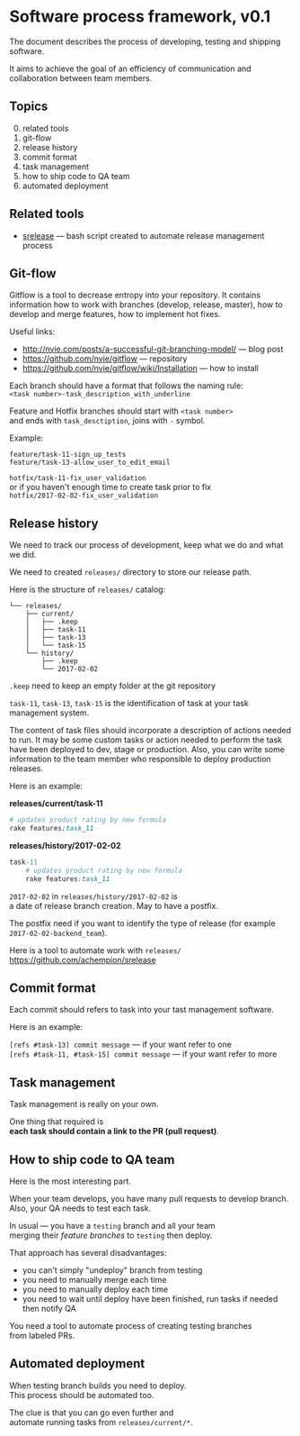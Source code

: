 # Software process framework, v0.1

The document describes the process of developing, testing and shipping software.

It aims to achieve the goal of an efficiency of communication and collaboration between team members.

## Topics

0. related tools
1. git-flow
2. release history
3. commit format
4. task management
5. how to ship code to QA team
6. automated deployment

## Related tools

- [srelease](https://github.com/achempion/srelease) — bash script created to automate release management process

## Git-flow

Gitflow is a tool to decrease entropy into your repository.
It contains information how to work with branches (develop, release, master),
how to develop and merge features, how to implement hot fixes.

Useful links:
- http://nvie.com/posts/a-successful-git-branching-model/ — blog post
- https://github.com/nvie/gitflow — repository
- https://github.com/nvie/gitflow/wiki/Installation — how to install

Each branch should have a format that follows the naming rule:  
`<task number>-task_description_with_underline`

Feature and Hotfix branches should start with `<task number>`  
and ends with `task_desctiption`, joins with `-` symbol.

Example:

`feature/task-11-sign_up_tests`  
`feature/task-13-allow_user_to_edit_email`

`hotfix/task-11-fix_user_validation`  
or if you haven't enough time to create task prior to fix  
`hotfix/2017-02-02-fix_user_validation`

## Release history

We need to track our process of development, keep what we do and what we did.

We need to created `releases/` directory to store our release path.

Here is the structure of `releases/` catalog:

```
└── releases/
    ├── current/
    │   ├── .keep
    │   ├── task-11
    │   ├── task-13
    │   └── task-15
    └── history/
        ├── .keep
        └── 2017-02-02
```

`.keep` need to keep an empty folder at the git repository

`task-11`, `task-13`, `task-15` is the identification of task at your task management system.

The content of task files should incorporate a description of actions needed to run.
It may be some custom tasks or action needed to perform the task have been deployed to dev, stage or production.
Also, you can write some information to the team member who responsible to deploy production releases.

Here is an example:

**releases/current/task-11**
```ruby
# updates product rating by new formula
rake features:task_11
```


**releases/history/2017-02-02**
```ruby
task-11
    # updates product rating by new formula
    rake features:task_11
```

`2017-02-02` in `releases/history/2017-02-02` is  
a date of release branch creation. May to have a postfix.

The postfix need if you want to identify the type of release (for example `2017-02-02-backend_team`).

Here is a tool to automate work with `releases/`  
https://github.com/achempion/srelease

## Commit format

Each commit should refers to task into your tast management software.

Here is an example:

`[refs #task-13] commit message` — if your want refer to one  
`[refs #task-11, #task-15] commit message` — if your want refer to more

## Task management

Task management is really on your own.

One thing that required is  
**each task should contain a link to the PR (pull request)**.

## How to ship code to QA team

Here is the most interesting part.

When your team develops, you have many pull requests to develop branch.  
Also, your QA needs to test each task.

In usual — you have a `testing` branch and all your team  
merging their *feature branches* to `testing` then deploy.

That approach has several disadvantages:  
- you can't simply "undeploy" branch from testing
- you need to manually merge each time
- you need to manually deploy each time
- you need to wait until deploy have been finished,
  run tasks if needed then notify QA

You need a tool to automate process of creating testing branches  
from labeled PRs.

## Automated deployment

When testing branch builds you need to deploy.  
This process should be automated too.

The clue is that you can go even further and  
automate running tasks from `releases/current/*`.
